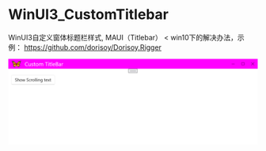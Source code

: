 # WinUI3_CustomTitlebar
WinUI3自定义窗体标题栏样式, MAUI（Titlebar） < win10下的解决办法，示例： https://github.com/dorisoy/Dorisoy.Rigger

<img  src="https://github.com/dorisoy/WinUI3_CustomTitlebar/blob/main/scr.png?raw=true"/>

